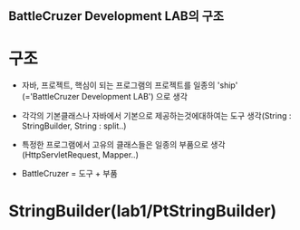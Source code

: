 ## BattleCruzer Development LAB의 구조

# 구조
- 자바, 프로젝트, 핵심이 되는 프로그램의 프로젝트를 일종의 'ship' (='BattleCruzer Development LAB') 으로 생각

- 각각의 기본클래스나 자바에서 기본으로 제공하는것에대하여는
도구 생각(String : StringBuilder, String : split..)

- 특정한 프로그램에서 고유의 클래스들은 일종의 부품으로 생각
(HttpServletRequest, Mapper..)

- BattleCruzer = 도구 + 부품 
#
# StringBuilder(lab1/PtStringBuilder)

